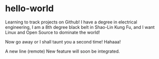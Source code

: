 # hello-world

Learning to track projects on Github!
I have a degree in electrical engineering, I am a 8th degree black belt in Shao-Lin Kung Fu, and I want Linux and Open Source to 
dominate the world!

Now go away or I shall taunt you a second time!
Hahaaa!

A new line (remote)
New feature will soon be integrated.
